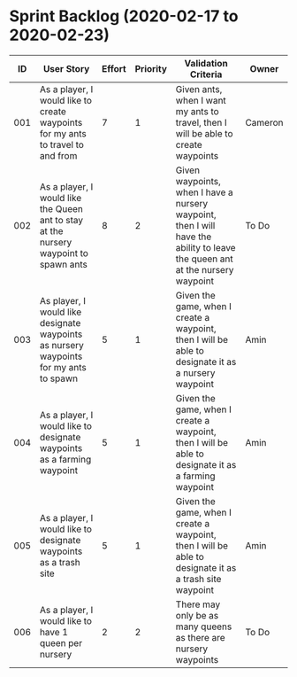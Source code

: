 # Sprint Backlog (2020-02-17 to 2020-02-23)

| ID | User Story | Effort | Priority | Validation Criteria | Owner |
|----|------------|--------|----------|---------------------|-------|
| 001 | As a player, I would like to create waypoints for my ants to travel to and from | 7 | 1 | Given ants, when I want my ants to travel, then I will be able to create waypoints  | Cameron | 
| 002 | As a player, I would like the Queen ant to stay at the nursery waypoint to spawn ants | 8 | 2 | Given waypoints, when I have a nursery waypoint, then I will have the ability to leave the queen ant at the nursery waypoint| To Do |
| 003 | As player, I would like designate waypoints as nursery waypoints for my ants to spawn | 5 | 1 | Given the game, when I create a waypoint, then I will be able to designate it as a nursery waypoint | Amin |
| 004 | As a player, I would like to designate waypoints as a farming waypoint | 5 | 1 | Given the game, when I create a waypoint, then I will be able to designate it as a farming waypoint | Amin | 
| 005 | As a player, I would like to designate waypoints as a trash site | 5 | 1 | Given the game, when I create a waypoint, then I will be able to designate it as a trash site waypoint | Amin | 
| 006 | As a player, I would like to have 1 queen per nursery | 2 | 2 | There may only be as many queens as there are nursery waypoints | To Do |
